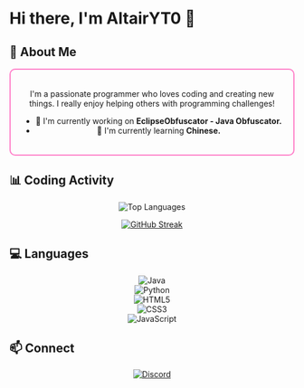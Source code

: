 # Hi there, I'm AltairYT0 👋  

## 🎯 About Me  

<div align="center" style="border: 2px solid #FF7AC6; border-radius: 10px; padding: 20px; margin: 10px 0;">  

I'm a passionate programmer who loves coding and creating new things. I really enjoy helping others with programming challenges!  

- 🔭 I'm currently working on **EclipseObfuscator - Java Obfuscator.**  
- 🌱 I'm currently learning **Chinese.**  

</div>  

## 📊 Coding Activity  

<div align="center">   

<!-- Most Used Languages -->  
![Top Languages](https://github-readme-stats.vercel.app/api/top-langs/?username=AltairYT0&layout=compact&theme=radical&hide_border=true&langs_count=6)  

<!-- GitHub Streak Stats -->  
[![GitHub Streak](https://streak-stats.demolab.com/?user=AltairYT0&theme=radical&hide_border=true)](https://git.io/streak-stats)  

</div>  

## 💻 Languages  

<div align="center">  

![Java](https://img.shields.io/badge/-Java-007396?style=for-the-badge&logo=java&logoColor=white)  
![Python](https://img.shields.io/badge/-Python-3776AB?style=for-the-badge&logo=python&logoColor=white)  
![HTML5](https://img.shields.io/badge/-HTML5-E34F26?style=for-the-badge&logo=html5&logoColor=white)  
![CSS3](https://img.shields.io/badge/-CSS3-1572B6?style=for-the-badge&logo=css3&logoColor=white)  
![JavaScript](https://img.shields.io/badge/-JavaScript-F7DF1E?style=for-the-badge&logo=javascript&logoColor=black)  

</div>  

## 📫 Connect  

<div align="center">  

[![Discord](https://img.shields.io/badge/-Discord-5865F2?style=for-the-badge&logo=discord&logoColor=white)](https://discord.com/users/625752091872460800)  

</div>  
